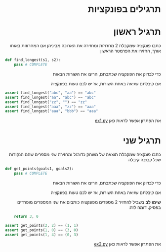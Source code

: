 <div dir="rtl">

תרגילים בפונקציות
================

# תרגיל ראשון 
כתבו פונקציה שמקבלת 2 מחרוזות ומחזירה את הארוכה מביניהן
אם המחרוזות באותו אורך, החזירו את הפרמטר הראשון

<div dir="ltr">

```python
def find_longest(s1, s2):
    pass # COMPLETE
```

</div>
 
 כדי לבדוק את הפונקציה שכתבתם, הריצו את השורות הבאות
 
 אם קיבלתם שגיאה באחת השורות, אז יש לכם טעות בפונקציה
 
<div dir="ltr"> 

```python
assert find_longest("abc", "aa") == "abc"
assert find_longest("aa", "abc") == "abc"
assert find_longest("zz", "") == "zz"
assert find_longest("aaa", "zz") == "aaa"
assert find_longest("aaa", "bbb") == "aaa"
``` 

</div>

את הפתרון אפשר לראות כאן [ex1.py](./ex1.py) 


# תרגיל שני 
כתבו פונקציה שמקבלת תוצאה של משחק כדורגל ומחזירה שני מספרים שהם הנקודות שכל קבוצה קיבלה

<div dir="ltr">

```python
def get_points(goals1, goals2):
    pass # COMPLETE
```

</div>

 כדי לבדוק את הפונקציה שכתבתם, הריצו את השורות הבאות

 אם קיבלתם שגיאה באחת השורות, אז יש לכם טעות בפונקציה
 
**שימו לב**
בשביל להחזיר 2 מספרים מפונקציה כותבים את שני 
המספרים מופרדים בפסיק. דומה לזה:

<div dir="ltr">

```python
    return 3, 0
```

</div>

<div dir="ltr"> 

 ```python
assert get_points(2, 2) == (1, 1)
assert get_points(1, 0) == (3, 0)
assert get_points(1, 4) == (0, 3)
``` 

</div>

את הפתרון אפשר לראות כאן [ex2.py](./ex2.py) 

</div>
